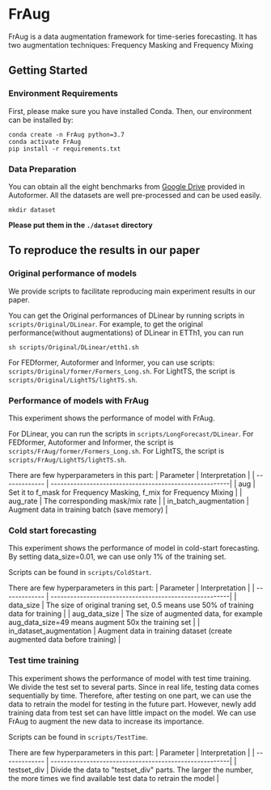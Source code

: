 # FrAug
FrAug is a data augmentation framework for time-series forecasting. It has two augmentation techniques: Frequency Masking and Frequency Mixing

## Getting Started
### Environment Requirements

First, please make sure you have installed Conda. Then, our environment can be installed by:
```
conda create -n FrAug python=3.7
conda activate FrAug
pip install -r requirements.txt
```

### Data Preparation
You can obtain all the eight benchmarks from [Google Drive](https://drive.google.com/drive/folders/1ZOYpTUa82_jCcxIdTmyr0LXQfvaM9vIy) provided in Autoformer. All the datasets are well pre-processed and can be used easily.

```
mkdir dataset
```
**Please put them in the `./dataset` directory**

## To reproduce the results in our paper

### Original performance of models
We provide scripts to facilitate reproducing main experiment results in our paper.

You can get the Original performances of DLinear by running scripts in `scripts/Original/DLinear`. For example, to get the original performance(without augmentations) of DLinear in ETTh1, you can run

```
sh scripts/Original/DLinear/etth1.sh
```

For FEDformer, Autoformer and Informer, you can use scripts: `scripts/Original/former/Formers_Long.sh`.  For LightTS, the script is `scripts/Original/LightTS/lightTS.sh`.

### Performance of models with FrAug
This experiment shows the performance of model with FrAug.

For DLinear, you can run the scripts in `scripts/LongForecast/DLinear`. For FEDformer, Autoformer and Informer, the script is `scripts/FrAug/former/Formers_Long.sh`. For LightTS, the script is `scripts/FrAug/LightTS/lightTS.sh`.

There are few hyperparameters in this part:
| Parameter      |                              Interpretation                          |
| ------------- | -------------------------------------------------------| 
| aug            | Set it to f_mask for Frequency Masking, f_mix for Frequency Mixing                   |
| aug_rate      | The corresponding mask/mix rate   | 
| in_batch_augmentation | Augment data in training batch  (save memory) |

### Cold start forecasting
This experiment shows the performance of model in cold-start forecasting. By setting data_size=0.01, we can use only 1% of the training set. 

Scripts can be found in `scripts/ColdStart`.

There are few hyperparameters in this part:
| Parameter      |                              Interpretation                          |
| ------------- | -------------------------------------------------------| 
| data_size            | The size of original traning set, 0.5 means use 50% of training data for training           |
| aug_data_size      | The size of augmented data, for example aug_data_size=49 means augment 50x the training set   | 
| in_dataset_augmentation | Augment data in training dataset (create augmented data before training)                  |

### Test time training
This experiment shows the performance of model with test time training. We divide the test set to several parts. Since in real life, testing data comes sequentially by time. Therefore, after testing on one part, we can use the data to retrain the model for testing in the future part. However, newly add training data from test set can have little impact on the model. We can use FrAug to augment the new data to increase its importance.

Scripts can be found in `scripts/TestTime`.

There are few hyperparameters in this part:
| Parameter      |                              Interpretation                          |
| ------------- | -------------------------------------------------------| 
| testset_div            | Divide the data to "testset_div" parts. The larger the number, the more times we find available test data to retrain the model           |
